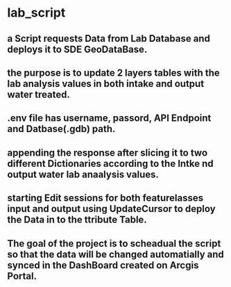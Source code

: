 # lab_script

## a Script requests Data from Lab Database and deploys it to SDE GeoDataBase.

## the purpose is to update 2 layers tables with the lab analysis values in both intake and output water treated.
## .env file has username, passord, API Endpoint and Datbase(.gdb) path.
## appending the response after slicing it to two different Dictionaries according to the Intke nd output water lab anaalysis values.
## starting Edit sessions for both featurelasses input and output using UpdateCursor to deploy the Data in to the ttribute Table.
## The goal of the project is to scheadual the script so that the data will be changed automatially and synced in the DashBoard created on Arcgis Portal.
